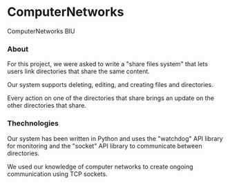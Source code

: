 # ComputerNetworks
ComputerNetworks BIU
### About
For this project, we were asked to write a "share files system" that lets users link directories that share the same content.

Our system supports deleting, editing, and creating files and directories.

Every action on one of the directories that share brings an update on the other directories that share.

### Thechnologies

Our system has been written in Python and uses the "watchdog" API library for monitoring and the "socket" API library to communicate between directories.

We used our knowledge of computer networks to create ongoing communication using TCP sockets.
